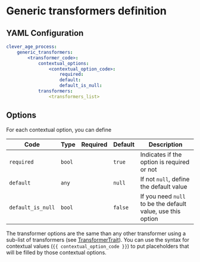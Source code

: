 Generic transformers definition
===============================

YAML Configuration
------------------

```yaml
clever_age_process:
    generic_transformers:
        <transformer_code>:
            contextual_options:
                <contextual_option_code>:
                    required:
                    default:
                    default_is_null:
            transformers: 
                <transformers_list>
```
Options
-------

For each contextual option, you can define

| Code | Type | Required | Default | Description |
| ---- | ---- | :------: | ------- | ----------- |
| `required` | `bool` | | `true` | Indicates if the option is required or not |
| `default` | `any` | | `null` | If not `null`, define the default value |
| `default_is_null` | `bool` | | `false` | If you need `null` to be the default value, use this option |

The transformer options are the same than any other transformer using a sub-list of transformers (see [TransformerTrait](../traits/transformer_trait.md)). 
You can use the syntax for contextual values (`{{ contextual_option_code }}`) to put placeholders that will be filled by
those contextual options.
